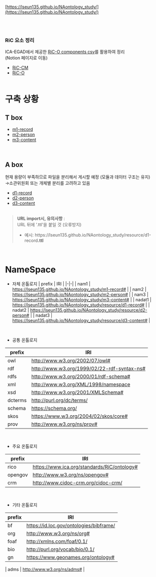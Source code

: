 
<br/>

[https://lseun135.github.io/NAontology_study/](https://lseun135.github.io/NAontology_study/)

<br/><br/>

### RiC 요소 정리
ICA-EGAD에서 제공한 [RiC-O components csv](https://github.com/ICA-EGAD/RiC-O/tree/master/ontology/current-version/CSV_lists_of_components)를 활용하여 정리 
<br/>(Notion 페이지로 이동)
* [RiC-CM](https://www.notion.so/1784183a63dc807fbd58ecfdafd1225d?v=1784183a63dc8044ba19000c0911e211&source=copy_link)
* [RiC-O](https://www.notion.so/1874183a63dc803a9f85e81012cf32cc?v=1874183a63dc80ceb73c000c1c3457ca&source=copy_link)
<br/><br/>

# 구축 상황
## T box
* [m1-record](https://github.com/lseun135/NAontology_study/blob/main/docs/m1-record.ttl)
* [m2-person](https://github.com/lseun135/NAontology_study/blob/main/docs/m2-person.ttl)
* [m3-content](https://github.com/lseun135/NAontology_study/blob/main/docs/m3-content.ttl)
<br/>

## A box
현재 용량이 부족하므로 파일을 분리해서 게시할 예정 (모듈과 데이터 구조는 유지)<br/>
→소관위원회 또는 개체별 분리를 고려하고 있음
* [d1-record](https://github.com/lseun135/NAontology_study/blob/main/docs/resource/d1-record.ttl)
* [d2-person](https://github.com/lseun135/NAontology_study/blob/main/docs/resource/d2-person.ttl)
* [d3-content](https://github.com/lseun135/NAontology_study/blob/main/docs/resource/d3-content.ttl)
<br/><br/>

> **URL import시, 유의사항** :<br/>
> URL 뒤에 '.ttl'을 붙일 것 (오류방지)
> * 예시: https:<k>//lseun135<k>.github.io/NAontology_study/resource/d1-record<k>**.ttl**


<br/>

# NameSpace
* 자체 온톨로지
| prefix | IRI |
|-|-|
| nam1 | https://lseun135.github.io/NAontology_study/m1-record# |
| nam2 | https://lseun135.github.io/NAontology_study/m2-person# |
| nam3 | https://lseun135.github.io/NAontology_study/m3-content# |
| nadat1 | https://lseun135.github.io/NAontology_study/resource/d1-record# |
| nadat2 | https://lseun135.github.io/NAontology_study/resource/d2-person# |
| nadat3 | https://lseun135.github.io/NAontology_study/resource/d3-content# |
<br/>

* 공통 온톨로지
  
| prefix | IRI |
|-|-|
| owl | http://www.w3.org/2002/07/owl# |
| rdf | http://www.w3.org/1999/02/22-rdf-syntax-ns# |
| rdfs | http://www.w3.org/2000/01/rdf-schema# |
| xml | http://www.w3.org/XML/1998/namespace |
| xsd | http://www.w3.org/2001/XMLSchema# |
| dcterms | http://purl.org/dc/terms/ |
| schema | https://schema.org/ |
| skos | https://www.w3.org/2004/02/skos/core# |
| prov | http://www.w3.org/ns/prov# |
<br/>

* 주요 온톨로지
  
| prefix | IRI |
|-|-|
| rico | https://www.ica.org/standards/RiC/ontology# |
| opengov | http://www.w3.org/ns/opengov# |
| crm | http://www.cidoc-crm.org/cidoc-crm/ |
<br/>

* 기타 온톨로지

| prefix | IRI |
|-|-|
| bf | https://id.loc.gov/ontologies/bibframe/ |
| org | http://www.w3.org/ns/org# |
| foaf | http://xmlns.com/foaf/0.1/ |
| bio | http://purl.org/vocab/bio/0.1/ |
| gn | https://www.geonames.org/ontology# |


  | adms | http://www.w3.org/ns/adms# |

